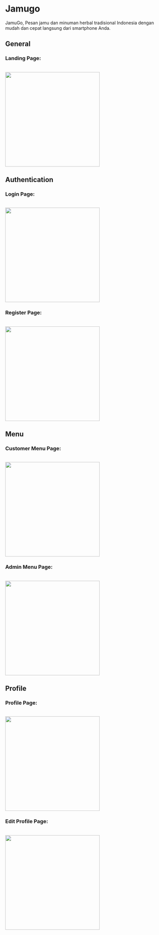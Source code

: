 # Jamugo

JamuGo, Pesan jamu dan minuman herbal tradisional Indonesia dengan mudah dan cepat langsung dari smartphone Anda.

## General
### Landing Page:
<br/>
<img src="https://github.com/PPB-D-Kelompok-4/Mobile-JamuGo/assets/85897222/86a52847-de18-4f6e-8c83-eaf6c1c55d6f" width="300"/>

## Authentication
### Login Page:
<br/>
<img src="https://github.com/PPB-D-Kelompok-4/Mobile-JamuGo/assets/85897222/1750dd03-d706-4b1f-aac9-bd4ecfb12516" width="300"/>

### Register Page:
<br/>
<img src="https://github.com/PPB-D-Kelompok-4/Mobile-JamuGo/assets/85897222/5af9595f-4f36-4987-8fe5-b1b8fe47c72b" width="300"/>

## Menu
### Customer Menu Page:
<br/>
<img src="https://github.com/PPB-D-Kelompok-4/Mobile-JamuGo/assets/85897222/4b3ba10d-ab61-41dc-9a49-13feba14131d" width="300"/>

### Admin Menu Page:
<br/>
<img src="https://github.com/PPB-D-Kelompok-4/Mobile-JamuGo/assets/85897222/f05f32bb-5c45-4a34-9714-84aadc0cd0b1" width="300"/>


## Profile
### Profile Page:
<br/>
<img src="https://github.com/PPB-D-Kelompok-4/Mobile-JamuGo/assets/85897222/e780aa0c-0a94-4250-98bf-bbebac7a2ab7" width="300"/>

### Edit Profile Page:
<br/>
<img src="https://github.com/PPB-D-Kelompok-4/Mobile-JamuGo/assets/85897222/40be2b0b-2699-4e19-bbd2-b4909a382244" width="300"/>
